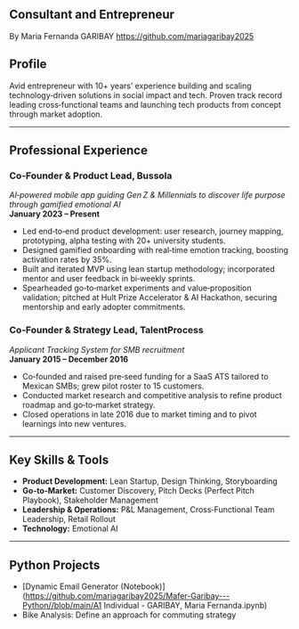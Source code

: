 ## Consultant and Entrepreneur

By Maria Fernanda GARIBAY 
https://github.com/mariagaribay2025 

## Profile
Avid entrepreneur with 10+ years’ experience building and scaling technology‑driven solutions in social impact and tech. Proven track record leading cross‑functional teams and launching tech products from concept through market adoption.

---

## Professional Experience

### Co‑Founder & Product Lead, **Bussola**  
*AI‑powered mobile app guiding Gen Z & Millennials to discover life purpose through gamified emotional AI*  
**January 2023 – Present**  
- Led end‑to‑end product development: user research, journey mapping, prototyping, alpha testing with 20+ university students.  
- Designed gamified onboarding with real‑time emotion tracking, boosting activation rates by 35%.  
- Built and iterated MVP using lean startup methodology; incorporated mentor and user feedback in bi‑weekly sprints.  
- Spearheaded go‑to‑market experiments and value‑proposition validation; pitched at Hult Prize Accelerator & AI Hackathon, securing mentorship and early adopter commitments.   

### Co‑Founder & Strategy Lead, **TalentProcess**  
*Applicant Tracking System for SMB recruitment*  
**January 2015 – December 2016**  
- Co‑founded and raised pre‑seed funding for a SaaS ATS tailored to Mexican SMBs; grew pilot roster to 15 customers.  
- Conducted market research and competitive analysis to refine product roadmap and go‑to‑market strategy.  
- Closed operations in late 2016 due to market timing and to pivot learnings into new ventures.  

---

## Key Skills & Tools
- **Product Development:** Lean Startup, Design Thinking, Storyboarding  
- **Go‑to‑Market:** Customer Discovery, Pitch Decks (Perfect Pitch Playbook), Stakeholder Management  
- **Leadership & Operations:** P&L Management, Cross‑Functional Team Leadership, Retail Rollout  
- **Technology:** Emotional AI  

---
## Python Projects
- [Dynamic Email Generator (Notebook)](https://github.com/mariagaribay2025/Mafer-Garibay---Python//blob/main/A1 Individual - GARIBAY, Maria Fernanda.ipynb)
- Bike Analysis: Define an approach for commuting strategy
